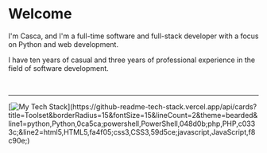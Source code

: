 Welcome
===

I'm Casca, and I'm a full-time software and full-stack developer with a focus on Python and web development.

I have ten years of casual and three years of professional experience in the field of software development.

&nbsp;

***

[![My Tech Stack](https://github-readme-tech-stack.vercel.app/api/cards?title=Toolset&borderRadius=15&fontSize=15&lineCount=2&theme=bearded&line1=python,Python,0ca5ca;powershell,PowerShell,048d0b;php,PHP,c0333c;&line2=html5,HTML5,fa4f05;css3,CSS3,59d5ce;javascript,JavaScript,f8c90e;)](https://github-readme-tech-stack.vercel.app/api/cards?title=Toolset&borderRadius=15&fontSize=15&lineCount=2&theme=bearded&line1=python,Python,0ca5ca;powershell,PowerShell,048d0b;php,PHP,c0333c;&line2=html5,HTML5,fa4f05;css3,CSS3,59d5ce;javascript,JavaScript,f8c90e;)
